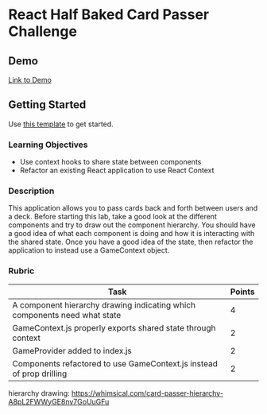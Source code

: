# React Half Baked Card Passer Challenge

## Demo

[Link to Demo](https://alchemy-card-passer.netlify.app/)

## Getting Started

Use [this template](https://github.com/alchemycodelab/react-half-baked-card-passer) to get started.

### Learning Objectives

- Use context hooks to share state between components
- Refactor an existing React application to use React Context

### Description

This application allows you to pass cards back and forth between users and a deck. Before starting this lab, take a good look at the different components and try to draw out the component hierarchy. You should have a good idea of what each component is doing and how it is interacting with the shared state. Once you have a good idea of the state, then refactor the application to instead use a GameContext object.

### Rubric

| Task                                                                      | Points |
| ------------------------------------------------------------------------- | ------ |
| A component hierarchy drawing indicating which components need what state | 4      |
| GameContext.js properly exports shared state through context              | 2      |
| GameProvider added to index.js                                            | 2      |
| Components refactored to use GameContext.js instead of prop drilling      | 2      |

hierarchy drawing: https://whimsical.com/card-passer-hierarchy-A8pL2FWWyGE8nv7GoUuGFu
